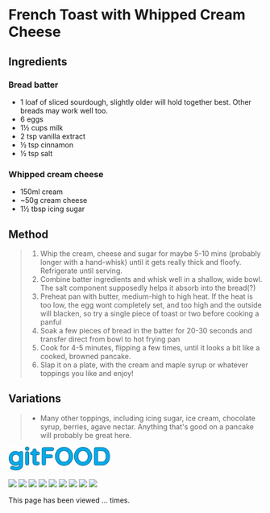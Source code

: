 # French Toast with Whipped Cream Cheese

## Ingredients

### Bread batter

- 1 loaf of sliced sourdough, slightly older will hold together best. Other breads may work well too.
- 6 eggs
- 1½ cups milk
- 2 tsp vanilla extract
- ½ tsp cinnamon
- ½ tsp salt

### Whipped cream cheese

- 150ml cream
- ~50g cream cheese
- 1½ tbsp icing sugar

## Method

> 1. Whip the cream, cheese and sugar for maybe 5-10 mins (probably longer with a hand-whisk) until it gets really thick and floofy. Refrigerate until serving.
> 2. Combine batter ingredients and whisk well in a shallow, wide bowl. The salt component supposedly helps it absorb into the bread(?)
> 3. Preheat pan with butter, medium-high to high heat. If the heat is too low, the egg wont completely set, and too high and the outside will blacken, so try a single piece of toast or two before cooking a panful
> 4. Soak a few pieces of bread in the batter for 20-30 seconds and transfer direct from bowl to hot frying pan
> 5. Cook for 4-5 minutes, flipping a few times, until it looks a bit like a cooked, browned pancake.
> 6. Slap it on a plate, with the cream and maple syrup or whatever toppings you like and enjoy!

## Variations

> - Many other toppings, including icing sugar, ice cream, chocolate syrup, berries, agave nectar. Anything that's good on a pancake will probably be great here.

<img src="../images/logo_sm.png" width="40%" />

<img src="https://img.shields.io/badge/amazing-blue.svg" /> <img src="https://img.shields.io/badge/breakfast-blue.svg" /> <img src="https://img.shields.io/badge/dairy-blue.svg" /> <img src="https://img.shields.io/badge/dessert-blue.svg" /> <img src="https://img.shields.io/badge/fried-blue.svg" /> <img src="https://img.shields.io/badge/large_quantity-blue.svg" /> <img src="https://img.shields.io/badge/messy-blue.svg" /> <img src="https://img.shields.io/badge/mine-blue.svg" /> <img src="https://img.shields.io/badge/vegetarian-blue.svg" /> 

<p>This page has been viewed <span id="counter">...</span> times.</p>

<script src="../assets/js/pageviews.js"></script>